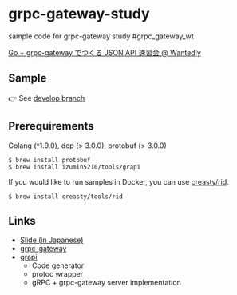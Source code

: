 # grpc-gateway-study
sample code for grpc-gateway study #grpc_gateway_wt

[Go + grpc-gateway でつくる JSON API 速習会 @ Wantedly](https://wantedly.connpass.com/event/82378)

## Sample

:point_right: See [develop branch](https://github.com/wantedly/grpc-gateway-study/tree/develop)

## Prerequirements

Golang (^1.9.0), dep (> 3.0.0), protobuf (> 3.0.0)

```
$ brew install protobuf
$ brew install izumin5210/tools/grapi
```

If you would like to run samples in Docker, you can use [creasty/rid](https://github.com/creasty/rid).

```
$ brew install creasty/tools/rid
```


## Links

- [Slide (in Japanese)](https://speakerdeck.com/izumin5210/create-json-api-with-go-plus-grpc-gateway)
- [grpc-gateway](https://github.com/grpc-ecosystem/grpc-gateway)
- [grapi](https://github.com/izumin5210/grapi)
  - Code generator
  - protoc wrapper
  - gRPC + grpc-gateway server implementation
